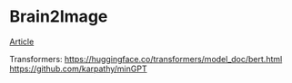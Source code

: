 # Brain2Image

[Article](https://www.crcv.ucf.edu/papers/camera_ready_acmmm_BNI08.pdf)

Transformers:
https://huggingface.co/transformers/model_doc/bert.html<br>
https://github.com/karpathy/minGPT
